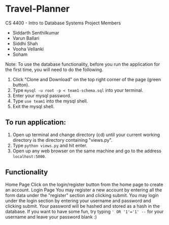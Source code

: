 # Travel-Planner

CS 4400 - Intro to Database Systems
Project Members
- Siddarth Senthilkumar
- Varun Ballari
- Siddhi Shah
- Vooha Vellanki
- Soham

Note: To use the database functionality, before you run the application for the first time, you will need to do the following.
1. Click "Clone and Download" on the top right corner of the page (green button).
2. Type `mysql -u root -p < team1-schema.sql` into your terminal.
3. Enter your mysql password.
4. Type `use team1` into the mysql shell.
5. Exit the mysql shell.

## To run application:
1. Open up terminal and change directory (cd) until your current working directory is the directory containing "views.py".
2. Type `python views.py` and hit enter.
3. Open up any web browser on the same machine and go to the address `localhost:5000`.

## Functionality
Home Page
  Click on the login/register button from the home page to create an account.
Login Page
  You may register a new account by entering all the form data under the "register" section and clicking submit.
  You may login under the login section by entering your username and password and clicking submit.
  Your password will be hashed and stored as a hash in the database.
  If you want to have some fun, try typing `' OR '1'='1' --` for your username and leave your password blank :)
